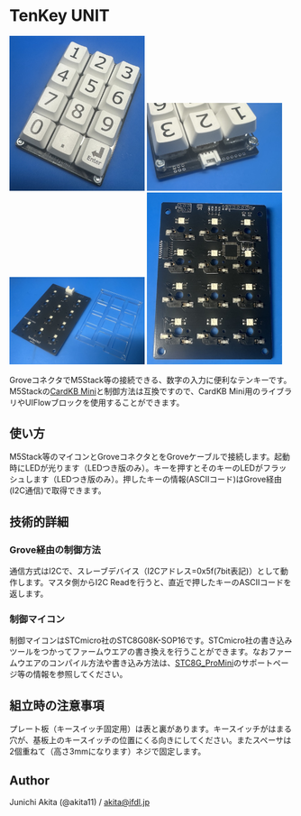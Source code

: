 # TenKey UNIT

<img src="https://github.com/akita11/TenKeyUnit/blob/main/TenKeyUNIT.jpg" width="240px">

<img src="https://github.com/akita11/TenKeyUnit/blob/main/TenKeyUNIT_conn.jpg" width="240px">

<img src="https://github.com/akita11/TenKeyUnit/blob/main/TenKeyUNIT_board.jpg" width="240px">

<img src="https://github.com/akita11/TenKeyUnit/blob/main/TenKeyUNIT_board_back.jpg" width="240px">

GroveコネクタでM5Stack等の接続できる、数字の入力に便利なテンキーです。M5Stackの[CardKB Mini](https://www.switch-science.com/products/8445)と制御方法は互換ですので、CardKB Mini用のライブラリやUIFlowブロックを使用することができます。


## 使い方

M5Stack等のマイコンとGroveコネクタとをGroveケーブルで接続します。起動時にLEDが光ります（LEDつき版のみ）。キーを押すとそのキーのLEDがフラッシュします（LEDつき版のみ）。押したキーの情報(ASCIIコード)はGrove経由(I2C通信)で取得できます。


## 技術的詳細

### Grove経由の制御方法

通信方式はI2Cで、スレーブデバイス（I2Cアドレス=0x5f(7bit表記)）として動作します。マスタ側からI2C Readを行うと、直近で押したキーのASCIIコードを返します。

### 制御マイコン

制御マイコンはSTCmicro社のSTC8G08K-SOP16です。STCmicro社の書き込みツールをつかってファームウエアの書き換えを行うことができます。なおファームウエアのコンパイル方法や書き込み方法は、[STC8G_ProMini](https://www.switch-science.com/products/8216)のサポートページ等の情報を参照してください。

## 組立時の注意事項

プレート板（キースイッチ固定用）は表と裏があります。キースイッチがはまる穴が、基板上のキースイッチの位置にくる向きにしてください。またスペーサは2個重ねて（高さ3mmになります）ネジで固定します。

## Author

Junichi Akita (@akita11) / akita@ifdl.jp
